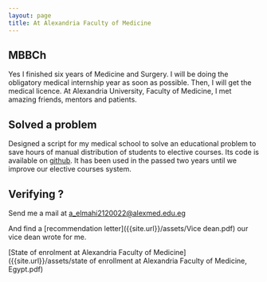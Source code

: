 ```yaml
---
layout: page
title: At Alexandria Faculty of Medicine
---
```


## MBBCh
Yes I finished six years of Medicine and Surgery. I will be doing the obligatory medical internship year as soon as possible. Then, I will get the medical licence. At Alexandria University, Faculty of Medicine, I met amazing friends, mentors and patients.

## Solved a problem
Designed a script for my medical school to solve an educational problem to
save hours of manual distribution of students to elective courses. Its code is available
on [github](https://www.github.com/elmahyai/elective). It has been used in the passed two years until we improve our elective courses system. 

## Verifying ?

Send me a mail at [a_elmahi2120022@alexmed.edu.eg](mailto:a_elmahi2120022@alexmed.edu.eg)

And find a [recommendation letter]({{site.url}}/assets/Vice dean.pdf) our vice dean wrote for me.

[State of enrolment at Alexandria Faculty of Medicine]({{site.url}}/assets/state of enrollment at Alexandria Faculty of Medicine, Egypt.pdf)
